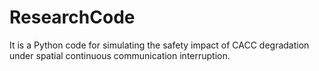 # ResearchCode
It is a Python code for simulating the safety impact of CACC degradation under spatial continuous communication interruption.
